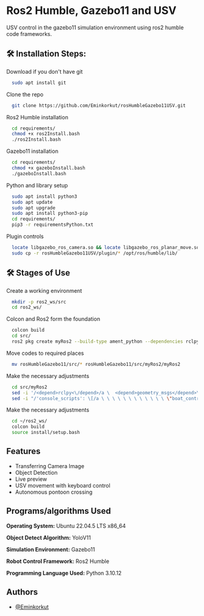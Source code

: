 
# Ros2 Humble, Gazebo11 and USV

USV control in the gazebo11 simulation environment using ros2 humble code frameworks.

<h2>🛠️ Installation Steps:</h2>

<p1>Download if you don't have git</p1>
```bash
  sudo apt install git
```

<p1>Clone the repo</p1>
```bash
  git clone https://github.com/Eminkorkut/rosHumbleGazebo11USV.git
```

<p1>Ros2 Humble installation</p1>
```bash
  cd requirements/
  chmod +x ros2Install.bash
  ./ros2Install.bash
```

<p1>Gazebo11 installation</p1>
```bash
  cd requirements/
  chmod +x gazeboInstall.bash
  ./gazeboInstall.bash
```

<p1>Python and library setup</p1>
```bash
  sudo apt install python3
  sudo apt update
  sudo apt upgrade
  sudo apt install python3-pip
  cd requirements/
  pip3 -r requirementsPython.txt
```

<p1>Plugin controls</p1>
```bash
  locate libgazebo_ros_camera.so && locate libgazebo_ros_planar_move.so ## If the output is blank, use the following command
  sudo cp -r rosHumbleGazebo11USV/plugin/* /opt/ros/humble/lib/
```

<h2>🛠️ Stages of Use</h2>

<p1>Create a working environment</p1>
```bash
  mkdir -p ros2_ws/src
  cd ros2_ws/
```

<p1>Colcon and Ros2 form the foundation</p1>
```bash
  colcon build
  cd src/
  ros2 pkg create myRos2 --build-type ament_python --dependencies rclpy
```

<p1>Move codes to required places</p1>
```bash
  mv rosHumbleGazebo11/src/* rosHumbleGazebo11/src/myRos2/myRos2
```

<p1>Make the necessary adjustments</p1>
```bash
  cd src/myRos2
  sed -i '/<depend>rclpy<\/depend>/a \  <depend>geometry_msgs</depend>\n  <depend>threading</depend>\n  <depend>pynput</depend>\n  <depend>cv2</depend>\n  <depend>cv_bridge</depend>\n  <depend>sensor_msgs</depend>\n  <depend>ultralytics</depend>\n  <depend>numpy</depend>' package.xml
  sed -i "/'console_scripts': \[/a \ \ \ \ \ \ \ \ \ \ \ \ \"boat_control_with_keyboard = myRos2.boat_control_with_keyboard:main\",\n\ \ \ \ \ \ \ \ \ \ \ \ \"transfer_camera_frame = myRos2.transfer_camera_frame:main\",\n\ \ \ \ \ \ \ \ \ \ \ \ \"autonomous_boat_movement = myRos2.autonomous_boat_movement:main\"," setup.py
```

<p1>Make the necessary adjustments</p1>
```bash
  cd ~/ros2_ws/
  colcon build
  source install/setup.bash 

```


## Features

- Transferring Camera Image
- Object Detection
- Live preview
- USV movement with keyboard control
- Autonomous pontoon crossing


## Programs/algorithms Used

**Operating System:** Ubuntu 22.04.5 LTS x86_64 

**Object Detect Algorithm:** YoloV11

**Simulation Environment:** Gazebo11

**Robot Control Framework:** Ros2 Humble

**Programming Language Used:** Python 3.10.12


  
## Authors

- [@Eminkorkut](https://github.com/Eminkorkut)

  


    

